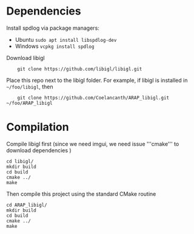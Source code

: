 # Dependencies

Install spdlog via package managers:
- Ubuntu ```sudo apt install libspdlog-dev```
- Windows ```vcpkg install spdlog```

Download libigl
```
    git clone https://github.com/libigl/libigl.git
```

Place this repo next to the libigl folder. For example, if libigl is installed in ```~/foo/libigl```, then 
```
    git clone https://github.com/Coelancanth/ARAP_libigl.git ~/foo/ARAP_libigl
```
# Compilation

Compile libigl first (since we need imgui, we need issue '''cmake''' to download dependencies )
```
cd libigl/
mkdir build
cd build
cmake ../
make
```

Then compile this project using the standard CMake routine
``` 
cd ARAP_libigl/
mkdir build
cd build
cmake ../
make
```
